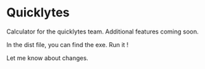 # Quicklytes
Calculator for the quicklytes team. Additional features coming soon.

In the dist file, you can find the exe. Run it !

Let me know about changes.

